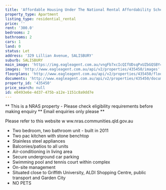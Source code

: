 ```yaml
---
title: 'Affordable Housing Under The National Rental Affordability Scheme'
property_type: Apartment
listing_type: residential_rental
price: ''
rent: '300.0'
bedrooms: 2
bathrooms: 2
cars: 1
land: 0
status: Let
address: '329 Lillian Avenue, SALISBURY'
suburb: SALISBURY
main_image: 'https://img.eagleagent.com.au/vngFb7xcIcQIfUDsqPxUZbGQSBY=/1280x854/smart/https://s3-us-west-2.amazonaws.com/eagleagent-orig/images/6824515/408981643-image-M.jpg'
images: 'http://www.eagleagent.com.au/api/v2/properties/435450/images'
floorplans: 'http://www.eagleagent.com.au/api/v2/properties/435450/floorplans'
documents: 'http://www.eagleagent.com.au/api/v2/properties/435450/documents'
property_id: '435450'
price_search: null
id: e0493e6e-4d37-475b-a12e-1151c8a9dd7e
---
```

** This is a NRAS property - Please check eligibility requirements before making enquiry ** Email enquiries only please **

Please refer to this website
w ww.nras.communities.qld.gov.au

* Two bedroom, two bathroom unit - built in 2011
* Two pac kitchen with stone benchtop
* Stainless steel appliances
* Balconies/patios to all units
* Air-conditioning in living area
* Secure underground car parking
* Swimming pool and tennis court within complex
* On-site management
* Situated close to Griffith University, ALDI Shopping Centre, public transport and Garden City
* NO PETS